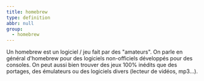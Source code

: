 ```yaml
---
title: homebrew
type: definition
abbr: null
group:
  - homebrew
---
```

Un homebrew est un logiciel / jeu fait par des "amateurs". On parle en général d'homebrew pour des logiciels non-officiels développés pour des consoles. On peut aussi bien trouver des jeux 100% inédits que des portages, des émulateurs ou des logiciels divers (lecteur de vidéos, mp3...).
